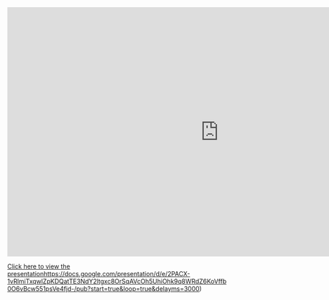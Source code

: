 <iframe src="https://docs.google.com/presentation/d/e/2PACX-1vRlmiTxqwlZpKDQatTE3NdY2ltgxc8OrSqAVcOh5UhiOhk9q8WRdZ6KoVffb0O6vBcw551psVe4fjd-/embed?start=true&loop=true&delayms=3000" frameborder="0" width="960" height="569" allowfullscreen="true" mozallowfullscreen="true" webkitallowfullscreen="true">
</iframe>



[Click here to view the presentation](https://docs.google.com/presentation/d/e/2PACX-1vRlmiTxqwlZpKDQatTE3NdY2ltgxc8OrSqAVcOh5UhiOhk9q8WRdZ6KoVffb0O6vBcw551psVe4fjd-/pub?start=true&loop=true&delayms=3000)https://docs.google.com/presentation/d/e/2PACX-1vRlmiTxqwlZpKDQatTE3NdY2ltgxc8OrSqAVcOh5UhiOhk9q8WRdZ6KoVffb0O6vBcw551psVe4fjd-/pub?start=true&loop=true&delayms=3000)





